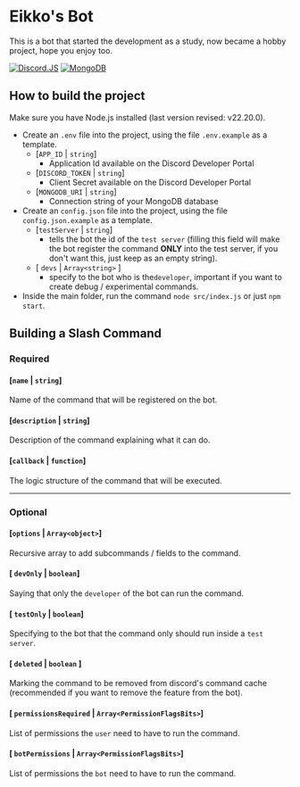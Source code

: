 # Eikko's Bot

This is a bot that started the development as a study, now became a hobby project, hope you enjoy too.

[![Discord.JS](https://img.shields.io/badge/Discord.JS-%235865F2.svg?style=for-the-badge&logo=discorddotjs&logoColor=white)](https://discord.js.org/)
[![MongoDB](https://img.shields.io/badge/MongoDB-%2347A248.svg?style=for-the-badge&logo=mongodb&logoColor=white)](https://www.mongodb.com/)

## How to build the project

Make sure you have Node.js installed (last version revised: v22.20.0).

- Create an `.env` file into the project, using the file `.env.example` as a template.
  - [`APP_ID` | `string`]
    - Application Id available on the Discord Developer Portal
  - [`DISCORD_TOKEN` | `string`]
    - Client Secret available on the Discord Developer Portal
  - [`MONGODB_URI` | `string`]
    - Connection string of your MongoDB database
- Create an `config.json` file into the project, using the file `config.json.example` as a template.
  - [`testServer` | `string`]
    - tells the bot the id of the `test server` (filling this field will make the bot register the command **ONLY** into the test server, if you don't want this, just keep as an empty string).
  - [ `devs` | `Array<string>` ]
    - specify to the bot who is the`developer`, important if you want to create debug / experimental commands.
- Inside the main folder, run the command `node src/index.js` or just `npm start`.


## Building a Slash Command

### Required

#### [`name` | `string`]
Name of the command that will be registered on the bot.

#### [`description` | `string`]
Description of the command explaining what it can do.

#### [`callback` | `function`]
The logic structure of the command that will be executed.

----
### Optional

#### [`options` | `Array<object>`]
Recursive array to add subcommands / fields to the command.

#### [ `devOnly` | `boolean`]
Saying that only the `developer` of the bot can run the command.

#### [ `testOnly` | `boolean`]
Specifying to the bot that the command only should run inside a `test server`.

#### [ `deleted` | `boolean` ]
Marking the command to be removed from discord's command cache (recommended if you want to remove the feature from the bot).

#### [ `permissionsRequired` | `Array<PermissionFlagsBits>`]
List of permissions the `user` need to have to run the command.

#### [ `botPermissions` | `Array<PermissionFlagsBits>`]
List of permissions the `bot` need to have to run the command.
